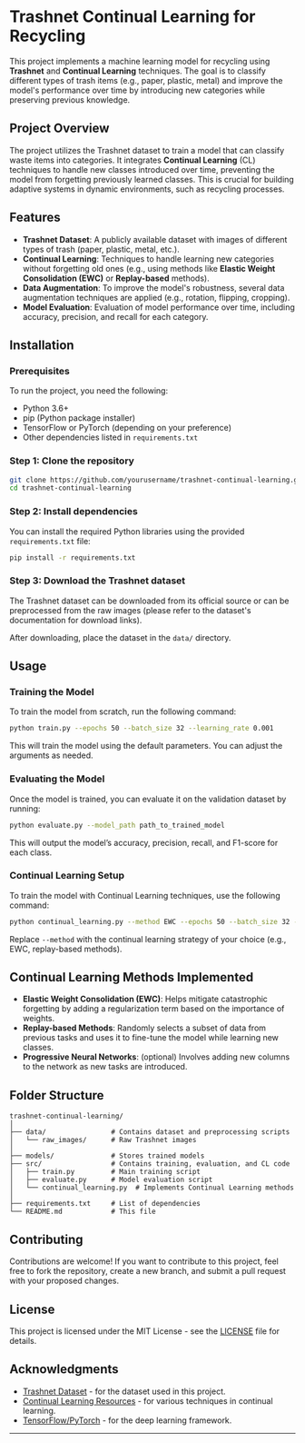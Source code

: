
# Trashnet Continual Learning for Recycling

This project implements a machine learning model for recycling using **Trashnet** and **Continual Learning** techniques. The goal is to classify different types of trash items (e.g., paper, plastic, metal) and improve the model's performance over time by introducing new categories while preserving previous knowledge.

## Project Overview

The project utilizes the Trashnet dataset to train a model that can classify waste items into categories. It integrates **Continual Learning** (CL) techniques to handle new classes introduced over time, preventing the model from forgetting previously learned classes. This is crucial for building adaptive systems in dynamic environments, such as recycling processes.

## Features

- **Trashnet Dataset**: A publicly available dataset with images of different types of trash (paper, plastic, metal, etc.).
- **Continual Learning**: Techniques to handle learning new categories without forgetting old ones (e.g., using methods like **Elastic Weight Consolidation (EWC)** or **Replay-based** methods).
- **Data Augmentation**: To improve the model's robustness, several data augmentation techniques are applied (e.g., rotation, flipping, cropping).
- **Model Evaluation**: Evaluation of model performance over time, including accuracy, precision, and recall for each category.

## Installation

### Prerequisites

To run the project, you need the following:

- Python 3.6+
- pip (Python package installer)
- TensorFlow or PyTorch (depending on your preference)
- Other dependencies listed in `requirements.txt`

### Step 1: Clone the repository

```bash
git clone https://github.com/yourusername/trashnet-continual-learning.git
cd trashnet-continual-learning
```

### Step 2: Install dependencies

You can install the required Python libraries using the provided `requirements.txt` file:

```bash
pip install -r requirements.txt
```

### Step 3: Download the Trashnet dataset

The Trashnet dataset can be downloaded from its official source or can be preprocessed from the raw images (please refer to the dataset's documentation for download links).

After downloading, place the dataset in the `data/` directory.

## Usage

### Training the Model

To train the model from scratch, run the following command:

```bash
python train.py --epochs 50 --batch_size 32 --learning_rate 0.001
```

This will train the model using the default parameters. You can adjust the arguments as needed.

### Evaluating the Model

Once the model is trained, you can evaluate it on the validation dataset by running:

```bash
python evaluate.py --model_path path_to_trained_model
```

This will output the model’s accuracy, precision, recall, and F1-score for each class.

### Continual Learning Setup

To train the model with Continual Learning techniques, use the following command:

```bash
python continual_learning.py --method EWC --epochs 50 --batch_size 32 --learning_rate 0.001
```

Replace `--method` with the continual learning strategy of your choice (e.g., EWC, replay-based methods).

## Continual Learning Methods Implemented

- **Elastic Weight Consolidation (EWC)**: Helps mitigate catastrophic forgetting by adding a regularization term based on the importance of weights.
- **Replay-based Methods**: Randomly selects a subset of data from previous tasks and uses it to fine-tune the model while learning new classes.
- **Progressive Neural Networks**: (optional) Involves adding new columns to the network as new tasks are introduced.

## Folder Structure

```
trashnet-continual-learning/
│
├── data/                # Contains dataset and preprocessing scripts
│   └── raw_images/      # Raw Trashnet images
│
├── models/              # Stores trained models
├── src/                 # Contains training, evaluation, and CL code
│   ├── train.py         # Main training script
│   ├── evaluate.py      # Model evaluation script
│   └── continual_learning.py  # Implements Continual Learning methods
│
├── requirements.txt     # List of dependencies
└── README.md            # This file
```

## Contributing

Contributions are welcome! If you want to contribute to this project, feel free to fork the repository, create a new branch, and submit a pull request with your proposed changes.

## License

This project is licensed under the MIT License - see the [LICENSE](LICENSE) file for details.

## Acknowledgments

- [Trashnet Dataset](https://github.com/garythung/trashnet) - for the dataset used in this project.
- [Continual Learning Resources](https://arxiv.org/abs/1810.12488) - for various techniques in continual learning.
- [TensorFlow/PyTorch](https://www.tensorflow.org/) - for the deep learning framework.

---
